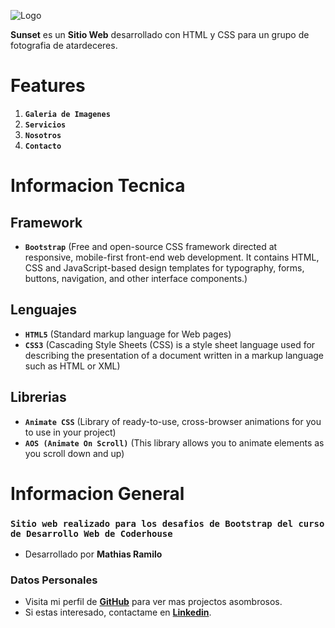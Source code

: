![Logo](./assets/img/logo/small-logo.png)

**Sunset** es un **Sitio Web** desarrollado con HTML y CSS para un grupo de fotografia de atardeceres.

# Features

1. **`Galeria de Imagenes`**
2. **`Servicios`**
3. **`Nosotros`**
4. **`Contacto`**

# Informacion Tecnica

## Framework

* **`Bootstrap`** (Free and open-source CSS framework directed at responsive, mobile-first front-end web development. It contains HTML, CSS and JavaScript-based design templates for typography, forms, buttons, navigation, and other interface components.)

## Lenguajes

* **`HTML5`** (Standard markup language for Web pages)
* **`CSS3`** (Cascading Style Sheets (CSS) is a style sheet language used for describing the presentation of a document written in a markup language such as HTML or XML)

## Librerias

* **`Animate CSS`** (Library of ready-to-use, cross-browser animations for you to use in your project)
* **`AOS (Animate On Scroll)`** (This library allows you to animate elements as you scroll down and up)

# Informacion General

### `Sitio web realizado para los desafios de Bootstrap del curso de Desarrollo Web de Coderhouse`

* Desarrollado por **Mathias Ramilo**

### Datos Personales

* Visita mi perfil de [**GitHub**](https://github.com/mathiramilo) para ver mas projectos asombrosos.
* Si estas interesado, contactame en [**Linkedin**](https://www.linkedin.com/in/mathias-ramilo/).
